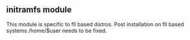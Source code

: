 ## initramfs module

This module is specific to fll based distros. Post installation on fll based
systems /home/$user needs to be fixed.
